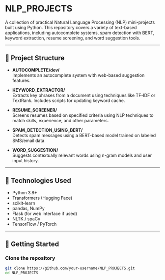 # NLP_PROJECTS

A collection of practical Natural Language Processing (NLP) mini-projects built using Python. This repository covers a variety of text-based applications, including autocomplete systems, spam detection with BERT, keyword extraction, resume screening, and word suggestion tools.

---

## 📂 Project Structure

- **AUTOCOMPLETE/dev/**  
  Implements an autocomplete system with web-based suggestion features.

- **KEYWORD_EXTRACTOR/**  
  Extracts key phrases from a document using techniques like TF-IDF or TextRank. Includes scripts for updating keyword cache.

- **RESUME_SCREENER/**  
  Screens resumes based on specified criteria using NLP techniques to match skills, experience, and other parameters.

- **SPAM_DETECTION_USING_BERT/**  
  Detects spam messages using a BERT-based model trained on labeled SMS/email data.

- **WORD_SUGGESTION/**  
  Suggests contextually relevant words using n-gram models and user input history.

---

## 🧰 Technologies Used

- Python 3.8+
- Transformers (Hugging Face)
- scikit-learn
- pandas, NumPy
- Flask (for web interface if used)
- NLTK / spaCy
- TensorFlow / PyTorch

---

## 🚀 Getting Started

### Clone the repository

```bash
git clone https://github.com/your-username/NLP_PROJECTS.git
cd NLP_PROJECTS
